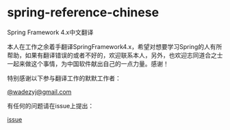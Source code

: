# spring-reference-chinese
Spring Framework 4.x中文翻译

本人在工作之余着手翻译SpringFramework4.x，希望对想要学习Spring的人有所帮助，如果有翻译错误的或者不好的，欢迎联系本人，另外，也欢迎志同道合之士一起来做这个事情，为中国软件献出自己的一点力量。感谢！

特别感谢以下参与翻译工作的默默工作者：

[@wadezyj@gmail.com](https://github.com/wadezyj)

有任何的问题请在issue上提出：

[issue](https://github.com/sunrh/spring-reference-chinese/issues)
